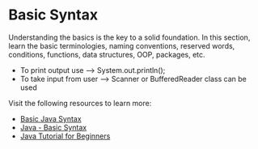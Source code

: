 # Basic Syntax

Understanding the basics is the key to a solid foundation. In this section, learn the basic terminologies, naming conventions, reserved words, conditions, functions, data structures, OOP, packages, etc.

- To print output use --> System.out.println();
- To take input from user --> Scanner or BufferedReader class can be used

Visit the following resources to learn more:

- [Basic Java Syntax](https://www.geeksforgeeks.org/java-basic-syntax/)
- [Java - Basic Syntax](https://www.youtube.com/watch?v=81piDKqPxjQ)
- [Java Tutorial for Beginners](https://www.youtube.com/watch?v=RRubcjpTkks)

